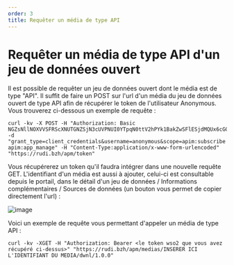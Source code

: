 ```yaml
---
order: 3
title: Requêter un média de type API
---
```


# Requêter un média de type API d'un jeu de données ouvert

Il est possible de requêter un jeu de données ouvert dont le média est de type "API".
Il suffit de faire un POST sur l'url d'un média du jeu de données ouvert de type API afin de récupérer le token de l'utilisateur Anonymous. Vous trouverez ci-dessous un exemple de requête :
```
curl -kv -X POST -H "Authorization: Basic NGZsNllNOXVVSFRScXNUTGNZSjN3cUVPNUI0YTpqN0ttV2hPYk1BakZwSFlESjdMQUx6cGQyMmNh" -d "grant_type=client_credentials&username=anonymous&scope=apim:subscribe apim:app_manage" -H "Content-Type:application/x-www-form-urlencoded"  "https://rudi.bzh/apm/token"
```
Vous récupérerez un token qu'il faudra intégrer dans une nouvelle requête GET. L'identifiant d'un média est aussi à ajouter, celui-ci est consultable depuis le portail, dans le détail d'un jeu de données / Informations complémentaires / Sources de données (un bouton vous permet de copier directement l'url) : 

![image](https://github.com/sigrennesmetropole/rudi_documentation/assets/109140019/320150b0-8ef3-455d-b37e-e63269fb88af)

Voici un exemple de requête vous permettant d'appeler un média de type API : 
```
curl -kv -XGET -H "Authorization: Bearer <le token wso2 que vous avez récupéré ci-dessus>" "https://rudi.bzh/apm/medias/INSERER ICI L'IDENTIFIANT DU MEDIA/dwnl/1.0.0"
```
